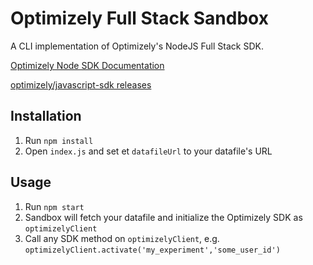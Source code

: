 # Optimizely Full Stack Sandbox
A CLI implementation of Optimizely's NodeJS Full Stack SDK. 

[Optimizely Node SDK Documentation](https://developers.optimizely.com/x/solutions/sdks/reference/?language=node)

[optimizely/javascript-sdk releases](https://github.com/optimizely/javascript-sdk/releases)

## Installation
1. Run `npm install`
2. Open `index.js` and set et `datafileUrl` to your datafile's URL

## Usage
1. Run `npm start`
2. Sandbox will fetch your datafile and initialize the Optimizely SDK as `optimizelyClient`
3. Call any SDK method on `optimizelyClient`, e.g. `optimizelyClient.activate('my_experiment','some_user_id')`
